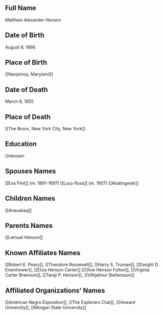 ## Full Name
Matthew Alexander Henson

## Date of Birth
August 8, 1866

## Place of Birth
[[Nanjemoy, Maryland]]

## Date of Death
March 9, 1955

## Place of Death
[[The Bronx, New York City, New York]]

## Education
Unknown

## Spouses Names
[[Eva Flint]] (m. 1891-1897)
[[Lucy Ross]] (m. 1907)
[[Akatingwah]]

## Children Names
[[Anauakaq]]

## Parents Names
[[Lemuel Henson]]

## Known Affiliates Names
[[Robert E. Peary]], [[Theodore Roosevelt]], [[Harry S. Truman]], [[Dwight D. Eisenhower]], [[Eliza Henson Carter]]
[[Olive Henson Fulton]], [[Virginia Carter Brannum]], [[Taraji P. Henson]], [[Vilhjalmur Stefansson]]
## Affiliated Organizations' Names
[[American Negro Exposition]], [[The Explorers Club]], [[Howard University]], [[Morgan State University]]

